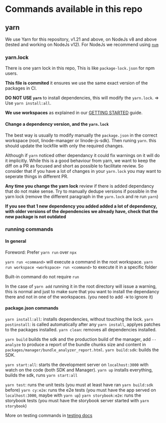 # Commands available in this repo

## yarn
We use Yarn for this repository, v1.21 and above, on NodeJs v8 and above (tested and working on NodeJs v12).
For NodeJs we recommend using [`nvm`](https://github.com/nvm-sh/nvm)

### yarn.lock
There is one yarn lock in this repo, This is like `package-lock.json` for npm users.

**This file is commited** it ensures we use the same exact version of the packages in CI.

**DO NOT USE `yarn`** to install dependencies, this will modify the `yarn.lock`.
=> Use `yarn install:all`.

**We use workspaces** as explained in our [GETTING STARTED](./GETTING_STARTED.md) guide.

#### Change a dependency version, and the `yarn.lock`

The best way is usually to modify manually the `package.json` in the correct workspace (root, linode-manager or linode-js-sdk).
Then runing `yarn`.
this should update the lockfile with only the required changes.

Although if `yarn` noticed other dependancy it could fix warnings on it will do it implicitly.
While this is a good behaviour from yarn, we want to keep the diff on a PR as focused and short as possible to facilitate review.
So consider that if you have a lot of changes in your `yarn.lock` you may want to seperate things in different PR.

**Any time you change the yarn lock** review if there is added dependancy that do not make sense.
Try to manually dedupe versions if possible in the yarn lock (remove the different paragraph in the `yarn.lock` and re run `yarn`)

**If you see that 1 new dependency you added added a lot of dependency, with older versions of the dependencies we already have, check that the new package is not outdated**

### running commands

#### In general

Foreword: Prefer `yarn run` over `npx`

`yarn run <command>` will execute a command in the root workspace.
`yarn run workspace <workspace> run <command>` to execute it in a specific folder

Built-in command do not require `run`

In the case of `yarn add` running it in the root directory will issue a warning, this is normal and just to make sure that you want to install the dependancy there and not in one of the workspaces. (you need to add `-W` to ignore it)

#### package.json commands

`yarn install:all`: installs dependencies, without touching the lock.
`yarn postinstall`: is called automatically after any `yarn install`, applyes patches to the packages installed.
`yarn clean`: removes all dependencies installed.

`yarn build` builds the sdk and the production build of the manager, add `--analyze` to produce a report of the bundle chunks size and content in `packages/manager/bundle_analyzer_report.html`.
`yarn build:sdk`: builds the SDK.

`yarn start:all`: starts the development server on `localhost:3000` with watch on the code (both SDK and Manager).
`yarn up` installs everything, builds the sdk, runs `yarn start:all`

`yarn test`: runs the unit tests (you must at least have ran `yarn build:sdk` before)
`yarn cy:e2e`: runs the e2e tests (you must have the app served on `localhost:3000`, maybe with `yarn up`)
`yarn storybook:e2e`: runs the storybook tests (you must have the storybook server started with `yarn storybook`)

More on testing commands in [testing docs](./TESTING.md)

